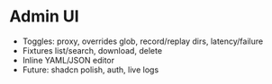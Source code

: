 # Admin UI

- Toggles: proxy, overrides glob, record/replay dirs, latency/failure
- Fixtures list/search, download, delete
- Inline YAML/JSON editor
- Future: shadcn polish, auth, live logs
